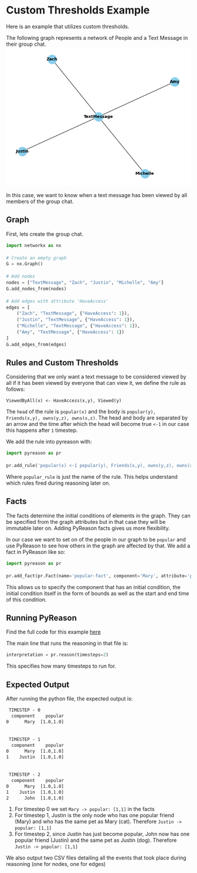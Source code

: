 # Custom Thresholds Example

Here is an example that utilizes custom thresholds.

The following graph represents a network of People and a Text Message in their group chat.
<img src="../media/group_chat_graph.png"/>

In this case, we want to know when a text message has been viewed by all members of the group chat.

## Graph
First, lets create the group chat.

```python
import networkx as nx

# Create an empty graph
G = nx.Graph()

# Add nodes
nodes = ["TextMessage", "Zach", "Justin", "Michelle", "Amy"]
G.add_nodes_from(nodes)

# Add edges with attribute 'HaveAccess'
edges = [
    ("Zach", "TextMessage", {"HaveAccess": 1}),
    ("Justin", "TextMessage", {"HaveAccess": 1}),
    ("Michelle", "TextMessage", {"HaveAccess": 1}),
    ("Amy", "TextMessage", {"HaveAccess": 1})
]
G.add_edges_from(edges)

```


## Rules and Custom Thresholds
Considering that we only want a text message to be considered viewed by all if it has been viewed by everyone that can view it, we define the rule as follows:

```text
ViewedByAll(x) <- HaveAccess(x,y), Viewed(y)
```

The `head` of the rule is `popular(x)` and the body is `popular(y), Friends(x,y), owns(y,z), owns(x,z)`. The head and body are separated by an arrow and the time after which the head
will become true `<-1` in our case this happens after `1` timestep.

We add the rule into pyreason with:

```python
import pyreason as pr

pr.add_rule('popular(x) <-1 popular(y), Friends(x,y), owns(y,z), owns(x,z)', 'popular_rule')
```
Where `popular_rule` is just the name of the rule. This helps understand which rules fired during reasoning later on.

## Facts
The facts determine the initial conditions of elements in the graph. They can be specified from the graph attributes but in that
case they will be immutable later on. Adding PyReason facts gives us more flexibility.

In our case we want to set on of the people in our graph to be `popular` and use PyReason to see how others in the graph are affected by that.
We add a fact in PyReason like so:
```python
import pyreason as pr

pr.add_fact(pr.Fact(name='popular-fact', component='Mary', attribute='popular', bound=[1, 1], start_time=0, end_time=2))
```

This allows us to specify the component that has an initial condition, the initial condition itself in the form of bounds
as well as the start and end time of this condition. 

## Running PyReason
Find the full code for this example [here](hello-world.py)

The main line that runs the reasoning in that file is:
```python
interpretation = pr.reason(timesteps=2)
```
This specifies how many timesteps to run for.

## Expected Output
After running the python file, the expected output is:

```
 TIMESTEP - 0
  component    popular
0      Mary  [1.0,1.0]


 TIMESTEP - 1
  component    popular
0      Mary  [1.0,1.0]
1    Justin  [1.0,1.0]


 TIMESTEP - 2
  component    popular
0      Mary  [1.0,1.0]
1    Justin  [1.0,1.0]
2      John  [1.0,1.0]

```

1. For timestep 0 we set `Mary -> popular: [1,1]` in the facts
2. For timestep 1, Justin is the only node who has one popular friend (Mary) and who has the same pet as Mary (cat). Therefore `Justin -> popular: [1,1]`
3. For timestep 2, since Justin has just become popular, John now has one popular friend (Justin) and the same pet as Justin (dog). Therefore `Justin -> popular: [1,1]`


We also output two CSV files detailing all the events that took place during reasoning (one for nodes, one for edges)